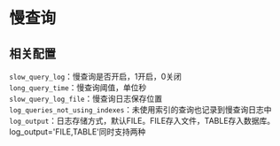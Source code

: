 # 慢查询

## 相关配置

`slow_query_log`：慢查询是否开启，1开启，0关闭  
`long_query_time`：慢查询阈值，单位秒  
`slow_query_log_file`：慢查询日志保存位置  
`log_queries_not_using_indexes`：未使用索引的查询也记录到慢查询日志中  
`log_output`：日志存储方式，默认FILE。FILE存入文件，TABLE存入数据库。log_output='FILE,TABLE'同时支持两种




